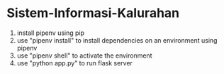 # Sistem-Informasi-Kalurahan

1) install pipenv using pip
2) use "pipenv install" to install dependencies on an environment using pipenv
3) use "pipenv shell" to activate the environment
4) use "python app.py" to run flask server